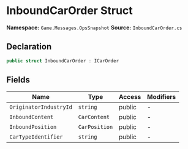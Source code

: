# InboundCarOrder Struct

**Namespace:** `Game.Messages.OpsSnapshot`
**Source:** `InboundCarOrder.cs`

## Declaration

```csharp
public struct InboundCarOrder : ICarOrder
```

## Fields

| Name | Type | Access | Modifiers |
|------|------|--------|-----------|
| `OriginatorIndustryId` | `string` | public | - |
| `InboundContent` | `CarContent` | public | - |
| `InboundPosition` | `CarPosition` | public | - |
| `CarTypeIdentifier` | `string` | public | - |

